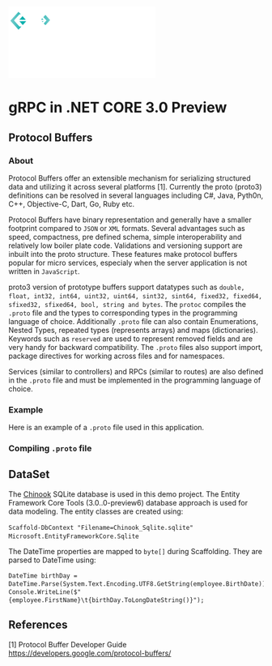 <img src="grpc-logo.png"  width='290' height='140'>

# gRPC in .NET CORE 3.0 Preview

## Protocol Buffers

### About
Protocol Buffers offer an extensible mechanism for serializing structured data and utilizing it across several platforms [1]. Currently the proto (proto3) definitions can be resolved in several languages including C#, Java, Pyth0n, C++, Objective-C, Dart, Go, Ruby etc.

Protocol Buffers have binary representation and generally have a smaller footprint compared to `JSON` or `XML` formats. Several advantages such as speed, compactness, pre defined schema, simple interoperability and relatively low boiler plate code. Validations and versioning support are inbuilt into the proto structure. These features make protocol buffers popular for micro services, especialy when the server application is not written in `JavaScript`.

proto3 version of prototype buffers support datatypes such as `double, float, int32, int64, uint32, uint64, sint32, sint64, fixed32, fixed64, sfixed32, sfixed64, bool, string and bytes`. The `protoc` compiles the `.proto` file and the types to corresponding types in the programming language of choice. Additionally `.proto` file can also contain Enumerations, Nested Types, repeated types (represents arrays) and maps (dictionaries). Keywords such as `reserved` are used to represent removed fields and are very handy for backward compatibility. The `.proto` files also support import, package directives for working across files and for namespaces.

Services (similar to controllers) and RPCs (similar to routes) are also defined in the `.proto` file and must be implemented in the programming language of choice.

### Example
Here is an example of a `.proto` file used in this application.

### Compiling `.proto` file

## DataSet
The [Chinook](https://github.com/lerocha/chinook-database) SQLite database is used in this demo project. The Entity Framework Core Tools (3.0..0-preview6) database approach is used for data modeling. The entity classes are created using:

`Scaffold-DbContext "Filename=Chinook_Sqlite.sqlite" Microsoft.EntityFrameworkCore.Sqlite`

The DateTime properties are mapped to `byte[]` during Scaffolding. They are parsed to DateTime using:

```
DateTime birthDay = DateTime.Parse(System.Text.Encoding.UTF8.GetString(employee.BirthDate));
Console.WriteLine($"{employee.FirstName}\t{birthDay.ToLongDateString()}");
```


## References
[1] Protocol Buffer Developer Guide https://developers.google.com/protocol-buffers/



